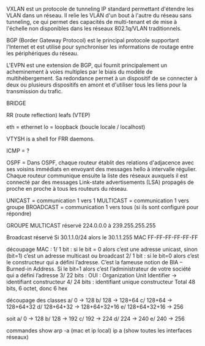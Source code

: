 VXLAN est un protocole de tunneling IP standard permettant d'étendre les VLAN dans un réseau. Il relie les VLAN d'un bout à l'autre du réseau sans tunneling, ce qui permet des capacités de multi-tenant et de mise à l'échelle non disponibles dans les réseaux 802.1q/VLAN traditionnels.

BGP (Border Gateway Protocol) est le principal protocole supportant l'Internet et est utilisé pour synchroniser les informations de routage entre les périphériques du réseau.

L'EVPN est une extension de BGP, qui fournit principalement un acheminement à voies multiples par le biais du modèle de multihébergement. Sa redondance permet à un dispositif de se connecter à deux ou plusieurs dispositifs en amont et d'utiliser tous les liens pour la transmission du trafic.

BRIDGE

RR (route reflection)
leafs (VTEP)

eth = ethernet
lo = loopback (boucle locale / localhost)

VTYSH is a shell for FRR daemons.

ICMP = ?

OSPF = Dans OSPF, chaque routeur établit des relations d'adjacence avec ses voisins immédiats en envoyant des messages hello à intervalle régulier. Chaque routeur communique ensuite la liste des réseaux auxquels il est connecté par des messages Link-state advertisements (LSA) propagés de proche en proche à tous les routeurs du réseau.

UNICAST = communication 1 vers 1
MULTICAST = communication 1 vers groupe
BROADCAST = communication 1 vers tous (si ils sont configuré pour répondre)

GROUPE MULTICAST réservé
	224.0.0.0 à 239.255.255.255

Broadcast réservé
	Si 30.1.1.0/24 alors le 30.1.1.255
	MAC FF-FF-FF-FF-FF-FF

découpage MAC :
	1/ 1 bit : si le bit = 0 alors c’est une adresse unicast, sinon (bit=1) c’est un adresse multicast ou broadcast
	2/ 1 bit : si le bit=0 alors c’est le constructeur qui a défini l’adresse. C’est la fameuse notion de BIA – Burned-in Address. Si le bit=1 alors c’est l’administrateur de votre société qui a défini l’adresse
	3/ 22 bits : OUI : Organization Unit Identifier -> identifiant constructeur
	4/ 24 bits : identifiant unique constructeur
	Total 48 bits, 6 octet, donc 6 hex

découpage des classes
  a/ 0 -> 128
  b/ 128 -> 128+64
  c/ 128+64 -> 128+64+32
  d/ 128+64+32 -> 128+64+32+16
  e/ 128+64+32+16 -> 256

soit
  a/ 0 -> 128
  b/ 128 -> 192
  c/ 192 -> 224
  d/ 224 -> 240
  e/ 240 -> 256


commandes show
	arp -a (mac et ip local)
	ip a (show toutes les interfaces réseaux)


